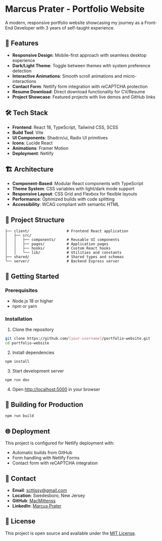 # Marcus Prater - Portfolio Website

A modern, responsive portfolio website showcasing my journey as a Front-End Developer with 3 years of self-taught experience.

## 🚀 Features

- **Responsive Design**: Mobile-first approach with seamless desktop experience
- **Dark/Light Theme**: Toggle between themes with system preference detection
- **Interactive Animations**: Smooth scroll animations and micro-interactions
- **Contact Form**: Netlify form integration with reCAPTCHA protection
- **Resume Download**: Direct download functionality for CV/Resume
- **Project Showcase**: Featured projects with live demos and GitHub links

## 🛠️ Tech Stack

- **Frontend**: React 18, TypeScript, Tailwind CSS, SCSS
- **Build Tool**: Vite
- **UI Components**: Shadcn/ui, Radix UI primitives
- **Icons**: Lucide React
- **Animations**: Framer Motion
- **Deployment**: Netlify

## 🏗️ Architecture

- **Component-Based**: Modular React components with TypeScript
- **Theme System**: CSS variables with light/dark mode support
- **Responsive Layout**: CSS Grid and Flexbox for flexible layouts
- **Performance**: Optimized builds with code splitting
- **Accessibility**: WCAG compliant with semantic HTML

## 📁 Project Structure

```
├── client/                 # Frontend React application
│   ├── src/
│   │   ├── components/     # Reusable UI components
│   │   ├── pages/          # Application pages
│   │   ├── hooks/          # Custom React hooks
│   │   └── lib/            # Utilities and constants
├── shared/                 # Shared types and schemas
└── server/                 # Backend Express server
```

## 🚀 Getting Started

### Prerequisites

- Node.js 18 or higher
- npm or yarn

### Installation

1. Clone the repository
```bash
git clone https://github.com/[your-username]/portfolio-website.git
cd portfolio-website
```

2. Install dependencies
```bash
npm install
```

3. Start development server
```bash
npm run dev
```

4. Open [http://localhost:5000](http://localhost:5000) in your browser

## 📝 Building for Production

```bash
npm run build
```

## 🌐 Deployment

This project is configured for Netlify deployment with:
- Automatic builds from GitHub
- Form handling with Netlify Forms
- Contact form with reCAPTCHA integration

## 📧 Contact

- **Email**: scttjssy@gmail.com
- **Location**: Swedesboro, New Jersey
- **GitHub**: [MacMittenss](https://github.com/MacMittenss)
- **LinkedIn**: [Marcus Prater](https://www.linkedin.com/in/marcusprater)

## 📄 License

This project is open source and available under the [MIT License](LICENSE).
